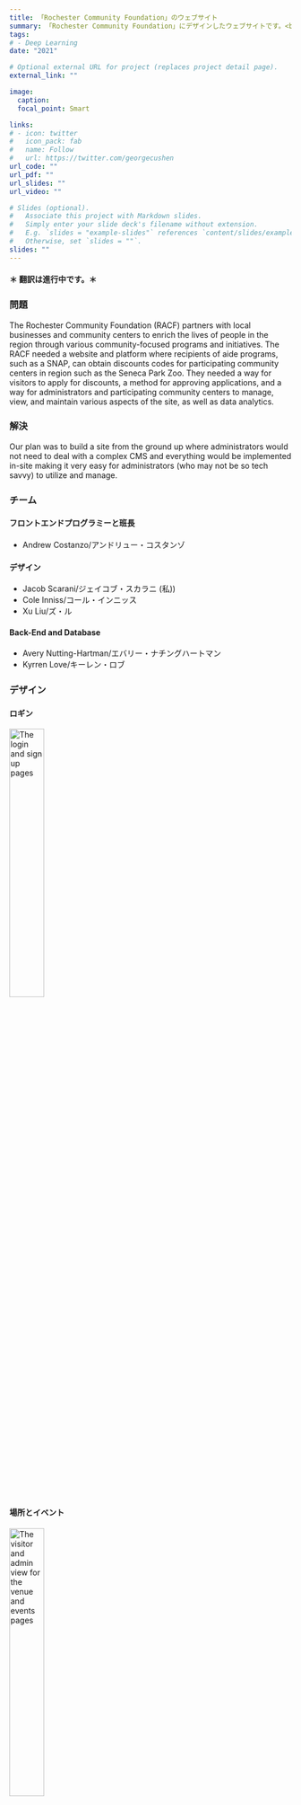 ```yaml
---
title: 「Rochester Community Foundation」のウェブサイト
summary: 「Rochester Community Foundation」にデザインしたウェブサイトです。<br>
tags:
# - Deep Learning
date: "2021"

# Optional external URL for project (replaces project detail page).
external_link: ""

image:
  caption: 
  focal_point: Smart

links:
# - icon: twitter
#   icon_pack: fab
#   name: Follow
#   url: https://twitter.com/georgecushen
url_code: ""
url_pdf: ""
url_slides: ""
url_video: ""

# Slides (optional).
#   Associate this project with Markdown slides.
#   Simply enter your slide deck's filename without extension.
#   E.g. `slides = "example-slides"` references `content/slides/example-slides.md`.
#   Otherwise, set `slides = ""`.
slides: ""
---
```


<h4>＊ 翻訳は進行中です。＊<h4>

<h3>問題</h3>

The Rochester Community Foundation (RACF) partners with local businesses and community centers to enrich the lives of people in the region through various community-focused programs and initiatives. The RACF needed a website and platform where recipients of aide programs, such as a SNAP, can obtain discounts codes for participating community centers in region such as the Seneca Park Zoo. They needed a way for visitors to apply for discounts, a method for approving applications, and a way for administrators and participating community centers to manage, view, and maintain various aspects of the site, as well as data analytics.

<h3>解決</h3>

Our plan was to build a site from the ground up where administrators would not need to deal with a complex CMS and everything would be implemented in-site making it very easy for administrators (who may not be so tech savvy) to utilize and manage.

<h3>チーム</h3>

<h4>フロントエンドプログラミーと班長</h4>

  - Andrew Costanzo/アンドリュー・コスタンゾ

<h4>デザイン</h4>

  - Jacob Scarani/ジェイコブ・スカラニ (私))
  - Cole Inniss/コール・インニッス
  - Xu Liu/ズ・ル

<h4>Back-End and Database</h4>

  - Avery Nutting-Hartman/エバリー・ナチングハートマン
  - Kyrren Love/キーレン・ロブ

<h3>デザイン</h3>

<h4>ロギン</h4>

<img src="/portfolio/RACF/login.png" height="35%" alt="The login and sign up pages" >

<h4>場所とイベント</h4>

<img src="/portfolio/RACF/event-venue.png" height="35%" alt="The visitor and admin view for the venue and events pages">

<h4>場所とイベントを作るページ</h4>

<img src="/portfolio/RACF/create.png" height="35%" alt="The admin and partner views for the venue and event creation pages">

<h4>改正</h4>

A couple months into the project, RACF, notified us that visitors were not buying tickets through their website and were instead only receiving discount codes for individual participating businesses. As such, we had to remove the shopping cart and all of the transaction related designs. Thankfully, the transaction pages were not developed and design was already ahead of where we needed to be so it was not much of an issue.

<h4>付与のポータル</h4>

<img src="/portfolio/RACF/grant.png" height="35%" alt="Visitor and Admin views of the grant portal">

For the grant portal, we needed something that would allow visitors to easily upload their documents and view their status in the review process. We knew that at any time RACF could stop accepting or start qualifying certain aide programs and at the same time the the government could change how one works, discontinue one, or create a new one. At the same time however, we thought it would be helpful to have uploads categorized to make it easier for applicants and people who were going to review the documents.

As a solution, we create the grant portal where visitors could upload their document according three categories: local, state, and federal. Visitors could upload multiple documents for each category and a color-coded indicator will inform them of the review status (e.g. pending, approved, declined).

Administrators who are going to review the documents can view the submissions by each visitor along with any information provided in their profile.

<h4> アドミンのポータル</h4>

<img src="/portfolio/RACF/admin.png" height="35%" alt="Visitor and Admin views of the grant portal">

We need to create a portal for administrators that would have quick links to pages and tools they might need as administrators.

The admin portal gives administrators quick links to sections of the site such as the grant portal, organization settings, and venue/event creation. They can also view recent site activity by any administrator.

<h4>結論</h4>

In the end, our team's project was unfortunately not chosen to be officially deployed for RACF. However, I learned a lot and garnered a lot of valuable experience working within a multi-skilled team. 

Some things I learned
- Sometimes you don't have as much information as you would like and just need to put something out. 
  - If your client or boss does not like something, they will tell you and at least then you have something to go off of.
- Sometimes communication breaks down between group members and certain tasks are not completed by other members when you need them too. If it's something that needs to be shown to a client or boss, sometimes you just need to step up and get something done.
- Assign responsibilities as early as possible and have a structure. 
  - In this project we assigned a lot of the design responsibilities on the fly which made communication difficult at times.
- Create a concrete and more comprehensive asset library and communicate naming schemas early on. 
  - Asset creation was very messy from the start. Most of the assets were not set up properly and naming was inconsistent. All this needs to be talked about, communicated, and developed very early on as a team.